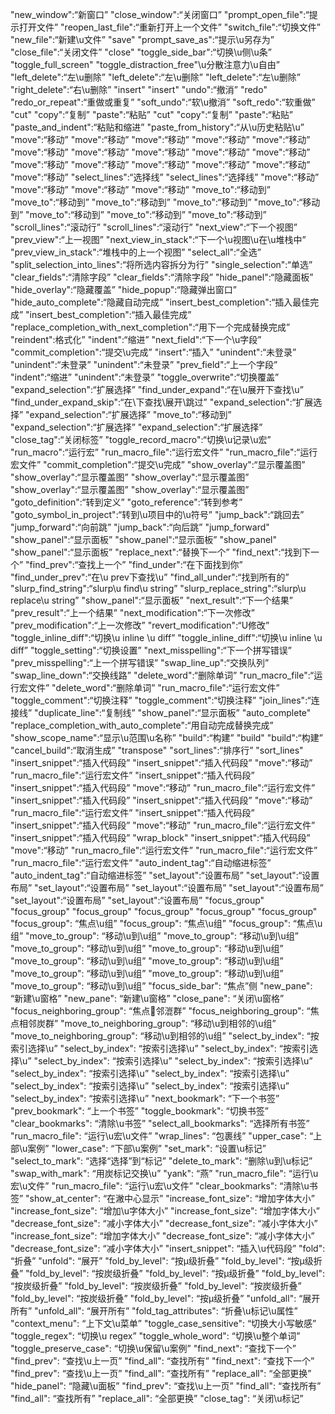"new_window":“新窗口”
"close_window":“关闭窗口”
"prompt_open_file":“提示打开文件”
"reopen_last_file":“重新打开上一个文件”
"switch_file":“切换文件”
"new_file":“新建\u文件”
"save"
"prompt_save_as":“提示\u另存为”
"close_file":“关闭文件”
"close"
"toggle_side_bar":“切换\u侧\u条”
"toggle_full_screen"
"toggle_distraction_free"\u分散注意力\u自由”
"left_delete":“左\u删除”
"left_delete":“左\u删除”
"left_delete":“左\u删除”
"right_delete":“右\u删除”
"insert"
"insert"
"undo":“撤消”
"redo"
"redo_or_repeat":“重做或重复”
"soft_undo":“软\u撤消”
"soft_redo":“软重做”
"cut"
"copy":“复制”
"paste":“粘贴”
"cut"
"copy":“复制”
"paste":“粘贴”
"paste_and_indent":“粘贴和缩进”
"paste_from_history":“从\u历史粘贴\u”
"move":“移动”
"move":“移动”
"move":“移动”
"move":“移动”
"move":“移动”
"move":“移动”
"move":“移动”
"move":“移动”
"move":“移动”
"move":“移动”
"move":“移动”
"move":“移动”
"move":“移动”
"move":“移动”
"move":“移动”
"move":“移动”
"select_lines":“选择线”
"select_lines":“选择线”
"move":“移动”
"move":“移动”
"move":“移动”
"move":“移动”
"move_to":“移动到”
"move_to":“移动到”
"move_to":“移动到”
"move_to":“移动到”
"move_to":“移动到”
"move_to":“移动到”
"move_to":“移动到”
"move_to":“移动到”
"scroll_lines":“滚动行”
"scroll_lines":“滚动行”
"next_view":“下一个视图”
"prev_view":“上一视图”
"next_view_in_stack":“下一个\u视图\u在\u堆栈中”
"prev_view_in_stack":“堆栈中的上一个视图”
"select_all":“全选”
"split_selection_into_lines":“将所选内容拆分为行”
"single_selection":“单选”
"clear_fields":“清除字段”
"clear_fields":“清除字段”
"hide_panel":“隐藏面板”
"hide_overlay":“隐藏覆盖”
"hide_popup":“隐藏弹出窗口”
"hide_auto_complete":“隐藏自动完成”
"insert_best_completion":“插入最佳完成”
"insert_best_completion":“插入最佳完成”
"replace_completion_with_next_completion":“用下一个完成替换完成”
"reindent":格式化”
"indent":“缩进”
"next_field":“下一个\u字段”
"commit_completion":“提交\u完成”
"insert":“插入”
"unindent":“未登录”
"unindent":“未登录”
"unindent":“未登录”
"prev_field":“上一个字段”
"indent":“缩进”
"unindent":“未登录”
"toggle_overwrite":“切换覆盖”
"expand_selection":“扩展选择”
"find_under_expand":“在\u展开下查找\u”
"find_under_expand_skip":“在\下查找\展开\跳过”
"expand_selection":“扩展选择”
"expand_selection":“扩展选择”
"move_to":“移动到”
"expand_selection":“扩展选择”
"expand_selection":“扩展选择”
"close_tag":“关闭标签”
"toggle_record_macro":“切换\u记录\u宏”
"run_macro":“运行宏”
"run_macro_file":“运行宏文件”
"run_macro_file":“运行宏文件”
"commit_completion":“提交\u完成”
"show_overlay":“显示覆盖图”
"show_overlay":“显示覆盖图”
"show_overlay":“显示覆盖图”
"show_overlay":“显示覆盖图”
"show_overlay":“显示覆盖图”
"goto_definition":“转到定义”
"goto_reference":“转到参考”
"goto_symbol_in_project":“转到\u项目中的\u符号”
"jump_back":“跳回去”
"jump_forward":“向前跳”
"jump_back":“向后跳”
"jump_forward"
"show_panel":“显示面板”
"show_panel":“显示面板”
"show_panel"
"show_panel":“显示面板”
"replace_next":“替换下一个”
"find_next":“找到下一个”
"find_prev":“查找上一个”
"find_under":“在下面找到你”
"find_under_prev":“在\u prev下查找\u”
"find_all_under":“找到所有的”
"slurp_find_string":“slurp\u find\u string”
"slurp_replace_string":“slurp\u replace\u string”
"show_panel":“显示面板”
"next_result":“下一个结果”
"prev_result":“上一个结果”
"next_modification":“下一次修改”
"prev_modification":“上一次修改”
"revert_modification":“U修改”
"toggle_inline_diff":“切换\u inline \u diff”
"toggle_inline_diff":“切换\u inline \u diff”
"toggle_setting":“切换设置”
"next_misspelling":“下一个拼写错误”
"prev_misspelling":“上一个拼写错误”
"swap_line_up":“交换队列”
"swap_line_down":“交换线路”
"delete_word":“删除单词”
"run_macro_file":“运行宏文件”
"delete_word":“删除单词”
"run_macro_file":“运行宏文件”
"toggle_comment":“切换注释”
"toggle_comment":“切换注释”
"join_lines":“连接线”
"duplicate_line":“复制线”
"show_panel":“显示面板”
"auto_complete"
"replace_completion_with_auto_complete":“用自动完成替换完成”
"show_scope_name":“显示\u范围\u名称”
"build":“构建”
"build"
"build":“构建”
"cancel_build":“取消生成”
"transpose"
"sort_lines":“排序行”
"sort_lines"
"insert_snippet":“插入代码段”
"insert_snippet":“插入代码段”
"move":“移动”
"run_macro_file":“运行宏文件”
"insert_snippet":“插入代码段”
"insert_snippet":“插入代码段”
"move":“移动”
"run_macro_file":“运行宏文件”
"insert_snippet":“插入代码段”
"insert_snippet":“插入代码段”
"move":“移动”
"run_macro_file":“运行宏文件”
"insert_snippet":“插入代码段”
"insert_snippet":“插入代码段”
"move":“移动”
"run_macro_file":“运行宏文件”
"insert_snippet":“插入代码段”
"wrap_block"
"insert_snippet":“插入代码段”
"move":“移动”
"run_macro_file":“运行宏文件”
"run_macro_file":“运行宏文件”
"run_macro_file":“运行宏文件”
"auto_indent_tag":“自动缩进标签”
"auto_indent_tag":“自动缩进标签”
"set_layout":“设置布局”
"set_layout":“设置布局”
"set_layout":“设置布局”
"set_layout":“设置布局”
"set_layout":“设置布局”
"set_layout":“设置布局”
"set_layout":“设置布局”
"focus_group"
"focus_group"
"focus_group"
"focus_group"
"focus_group"
"focus_group"
"focus_group": “焦点\u组”
"focus_group": “焦点\u组”
"focus_group": “焦点\u组”
"move_to_group": “移动\u到\u组”
"move_to_group": “移动\u到\u组”
"move_to_group": “移动\u到\u组”
"move_to_group": “移动\u到\u组”
"move_to_group": “移动\u到\u组”
"move_to_group": “移动\u到\u组”
"move_to_group": “移动\u到\u组”
"move_to_group": “移动\u到\u组”
"move_to_group": “移动\u到\u组”
"focus_side_bar": “焦点”侧
"new_pane": “新建\u窗格”
"new_pane": “新建\u窗格”
"close_pane": “关闭\u窗格”
"focus_neighboring_group": “焦点邻潉群”
"focus_neighboring_group": “焦点相邻炭群”
"move_to_neighboring_group": “移动\u到相邻的\u组”
"move_to_neighboring_group": “移动\u到相邻的\u组”
"select_by_index": “按索引选择\u”
"select_by_index": “按索引选择\u”
"select_by_index": “按索引选择\u”
"select_by_index": “按索引选择\u”
"select_by_index": “按索引选择\u”
"select_by_index": “按索引选择\u”
"select_by_index": “按索引选择\u”
"select_by_index": “按索引选择\u”
"select_by_index": “按索引选择\u”
"select_by_index": “按索引选择\u”
"next_bookmark": “下一个书签”
"prev_bookmark": “上一个书签”
"toggle_bookmark": “切换书签”
"clear_bookmarks": “清除\u书签”
"select_all_bookmarks": “选择所有书签”
"run_macro_file": “运行\u宏\u文件”
"wrap_lines": “包裹线”
"upper_case": “上部\u案例”
"lower_case": “下部\u案例”
"set_mark": “设置\u标记”
"select_to_mark": “选择“选择”到“标记”
"delete_to_mark": “删除\u到\u标记”
"swap_with_mark": “用炭标记交换\u”
"yank": “燕”
"run_macro_file": “运行\u宏\u文件”
"run_macro_file": “运行\u宏\u文件”
"clear_bookmarks": “清除\u书签”
"show_at_center": “在潎中心显示”
"increase_font_size": “增加字体大小”
"increase_font_size": “增加\u字体大小”
"increase_font_size": “增加字体大小”
"decrease_font_size": “减小字体大小”
"decrease_font_size": “减小字体大小”
"increase_font_size": “增加字体大小”
"decrease_font_size": “减小字体大小”
"decrease_font_size": “减小字体大小”
"insert_snippet": “插入\u代码段”
"fold": “折叠”
"unfold": “展开”
"fold_by_level": “按μ级折叠”
"fold_by_level": “按μ级折叠”
"fold_by_level": “按炭级折叠”
"fold_by_level": “按μ级折叠”
"fold_by_level": “按炭级折叠”
"fold_by_level": “按炭级折叠”
"fold_by_level": “按炭级折叠”
"fold_by_level": “按炭级折叠”
"fold_by_level": “按μ级折叠”
"unfold_all": “展开所有”
"unfold_all": “展开所有”
"fold_tag_attributes": “折叠\u标记\u属性”
"context_menu": “上下文\u菜单”
"toggle_case_sensitive": “切换大小写敏感”
"toggle_regex": “切换\u regex”
"toggle_whole_word": “切换\u整个单词”
"toggle_preserve_case": “切换\u保留\u案例”
"find_next": “查找下一个”
"find_prev": “查找\u上一页”
"find_all": “查找所有”
"find_next": “查找下一个”
"find_prev": “查找\u上一页”
"find_all": “查找所有”
"replace_all": “全部更换”
"hide_panel": “隐藏\u面板”
"find_prev": “查找\u上一页”
"find_all": “查找所有”
"find_all": “查找所有”
"replace_all": “全部更换”
"close_tag": “关闭\u标记”





